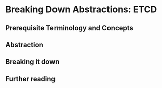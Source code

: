 # Breaking Down Abstractions: ETCD

## Prerequisite Terminology and Concepts

## Abstraction

## Breaking it down

## Further reading

